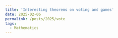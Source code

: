 ```yaml
---
title: 'Interesting theorems on voting and games'
date: 2025-02-06
permalink: /posts/2025/vote
tags:
  - Mathematics
---
```


